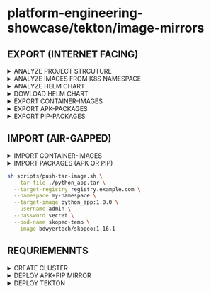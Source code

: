 # platform-engineering-showcase/tekton/image-mirrors

## EXPORT (INTERNET FACING)

<details><summary>ANALYZE PROJECT STRCUTURE</summary>

```bash
sh scripts/analyze-project-dir.sh --dir _example
```

</details>

<details><summary>ANALYZE IMAGES FROM K8S NAMESPACE</summary>

```bash
sh scripts/analyze-images-namespace.sh --namespace tekton-operator
```

</details>

<details><summary>ANALYZE HELM CHART</summary>

```bash
helm repo add kyverno https://kyverno.github.io/kyverno/

sh scripts/analyze-helm-chart.sh \
--name kyverno \
--charturl kyverno/kyverno \
--version 3.5.1
```

</details>

<details><summary>DOWLOAD HELM CHART</summary>

```bash
helm repo add kyverno https://kyverno.github.io/kyverno/
helm pull kyverno/kyverno --version 3.5.1
```

</details>

<details><summary>EXPORT CONTAINER-IMAGES</summary>

```bash
sh scripts/export-container-images.sh \
  --images "python:3.13.7-alpine,redis" \
  --runtime docker \
  --output-dir /tmp \
  --archive-name python_redis_images
```

</details>

<details><summary>EXPORT APK-PACKAGES</summary>

```bash
sh scripts/export-apk-packages.sh \
  --image "alpine:3.20" \
  --apk-packages "bash,curl,git" \
  --runtime docker \
  --output-dir /tmp \
  --archive-name alpine20_apks
```

</details>

<details><summary>EXPORT PIP-PACKAGES</summary>

```bash
sh scripts/export-pip-packages.sh \
  --image python:3.13.7-alpine \
  --pip-packages "flask,requests,sqlalchemy" \
  --runtime docker \
  --output-dir /tmp \
  --archive-name flask_bundle
```

</details>

## IMPORT (AIR-GAPPED)

<details><summary>IMPORT CONTAINER-IMAGES</summary>

```bash
sh scripts/import-container-images.sh \
  --runtime docker \
  --input-dir /tmp \
  --archive-name python_redis_images
```

</details>

<details><summary>IMPORT PACKAGES (APK OR PIP)</summary>

```bash
sh scripts/import-packages.sh \
  --zip-path /tmp/pip-flask_bundle.zip \
  --pvc-path /mnt/pvc \
  --force
```

</details>

```bash
sh scripts/push-tar-image.sh \
  --tar-file ./python_app.tar \
  --target-registry registry.example.com \
  --namespace my-namespace \
  --target-image python_app:1.0.0 \
  --username admin \
  --password secret \
  --pod-name skopeo-temp \
  --image bdwyertech/skopeo:1.16.1
```

## REQURIEMENNTS

<details><summary>CREATE CLUSTER</summary>

### OPTION: KIND


### OPTION: VCLUSTER


</details>

<details><summary>DEPLOY APK+PIP MIRROR</summary>


</details>


<details><summary>DEPLOY TEKTON</summary>


</details>
